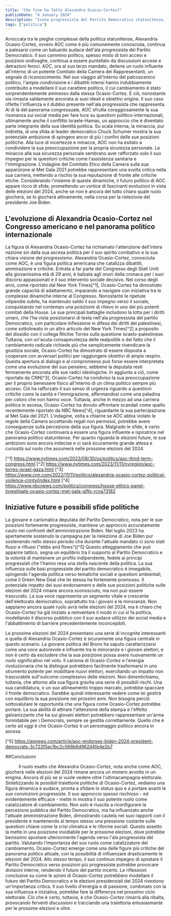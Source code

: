 ```yaml
---
title: "Che fine ha fatto Alexandra Ocasio-Cortez?"
publishDate: "4 January 2024"
description: "Icona progressista del Partito Democratico statunitense, AOC, fervente difensore di temi come l'assistenza sanitaria e l'immigrazione, è una figura influente e ispiratrice nonostante le sfide etiche e l'incertezza del suo futuro politico."
tags: ["politica"]
---
```


Arroccata tra le pieghe complesse della politica statunitense, Alexandria Ocasio-Cortez, ovvero AOC come è più comunemente conosciuta, continua a palesarsi come un baluardo audace dell'ala progressista del Partito Democratico. Il suo cammino politico, spesso misto di toni accesi e posizioni ondivaghe, continua a essere puntellato da discussioni accese e detrazioni feroci. AOC, ora al suo terzo mandato, detiene un ruolo influente all'interno di un potente Comitato della Camera dei Rappresentanti, un segnale di riconoscimento. Nel suo viaggio all'interno del palcoscenico politico, l'ampia condivisione e i dibattiti intensi hanno indubbiamente contribuito a modellare il suo carattere politico, il cui cambiamento è stato sorprendentemente ammesso dalla stessa Ocasio-Cortez. E ciò, nonostante sia rimasta saldamente ancorata ai suoi ideali e obiettivi origine. Il suo caso riflette l'influenza e il dubbio presente nell'ala progressista che rappresenta. Al di là del panorama congressuale, AOC sfrutta coraggiosamente la sua risonanza sui social media per fare luce su questioni politico-internazionali, ultimamente anche il conflitto Israele-Hamas, un approccio che è diventato parte integrante della sua identità politica. Su scala interna, la minaccia, pur indiretta, di una sfida al leader democratico Chuck Schumer mostra la sua potenziale ambizione di spingere ancor di più i confini delle sue posizioni politiche. Alla luce di incertezze e minacce, AOC non ha esitato a condividere la sua preoccupazione per la propria sicurezza personale. Le minacce alla sua sicurezza personale sembrano aver rafforzato solo il suo impegno per le questioni critiche come l'assistenza sanitaria e l'immigrazione. L'indagine del Comitato Etico della Camera sulla sua apparizione al Met Gala 2021 potrebbe rappresentare una svolta critica nella sua carriera, mettendo a rischio la sua reputazione di fronte alle critiche etiche. Considerando l'insieme di queste dinamiche, il futuro politico di AOC appare ricco di sfide, promettendo un vortice di fascinanti evoluzioni in vista delle elezioni del 2024, anche se non è ancora del tutto chiaro quale ruolo giocherà, se lo giocherà attivamente, nella corsa per la rielezione del presidente Joe Biden.


 ## L'evoluzione di Alexandria Ocasio-Cortez nel Congresso americano e nel panorama politico internazionale

La figura di Alexandria Ocasio-Cortez ha richiamato l'attenzione dell'intera nazione sin dalla sua ascesa politica per il suo spirito combativo e la sua chiara visione del progressismo. Alexandria Ocasio-Cortez, conosciuta come AOC, è una figura politica americana che catalizza dibattiti, ammirazione e critiche. Entrata a far parte del Congresso degli Stati Uniti alla giovanissima età di 29 anni, è balzata agli onori della cronaca per i suoi discorsi appassionati e il suo intervento sociale decisivo. Nel corso degli anni, come riportato dal New York Times[^1], Ocasio-Cortez ha dimostrato grande capacità di adattamento, imparando a navigare con iniziativa tra le complesse dinamiche interne al Congresso. Nonostante le ripetute vilipendie subite, ha mantenuto saldo il suo impegno verso il sociale, conquistando nel contempo una posizione di rilievo in uno dei più potenti comitati della House. Le sue principali battaglie includono la lotta per i diritti umani, che l'ha vista posizionarsi di testa nell'ala progressista del partito Democratico, con particolare inflessione in difesa dei diritti dei palestinesi, come sottolineato in un altro articolo del New York Times[^2] a proposito del dissidio con il collega Ritchie Torres sulla questione israelo-palestinese. Tuttavia, con un'acuta consapevolezza delle realpolitik e del fatto che il cambiamento radicale richiede più che semplicemente rivendicare la giustizia sociale, Ocasio-Cortez ha dimostrato di essere disposta a cooperare con avversari politici per raggiungere obiettivi di ampio respiro. Questa apertura al dialogo e al compromesso può forse essere interpretata come una evoluzione del suo pensiero, sebbene la deputata resti fermamente ancorata alle sue radici ideologiche. In aggiunta a ciò, come riportato da CNN[^3], Ocasio-Cortez ha condiviso la sua preoccupazione per il proprio benessere fisico all'interno di un clima politico sempre più acceso. Ciò ha rafforzato il suo senso di urgenza riguardo a questioni critiche come la sanità e l'immigrazione, affermandosi come una paladina per coloro che non hanno voce. Tuttavia, anche in mezzo ad una carriera politica in ascesa, Ocasio-Cortez ha dovuto affrontare scandali come quello recentemente riportato da NBC News[^4], riguardante la sua partecipazione al Met Gala del 2021. L'indagine, volta a chiarire se AOC abbia violato le regole della Camera accettando regali non permessi, potrebbe avere conseguenze sulla percezione della sua figura. Malgrado le sfide, è certo che Ocasio-Cortez continuerà a essere una figura influente e ispiratrice nel panorama politico statunitense. Per quanto riguarda le elezioni future, le sue ambizioni sono ancora indecise e ci sarà sicuramente grande attesa e curiosità sul ruolo che assumerà nelle prossime elezioni del 2024.

[^1] https://www.nytimes.com/2023/08/30/us/politics/aoc-third-term-congress.html
[^2] https://www.nytimes.com/2023/11/11/nyregion/aoc-torres-israel-gaza.html
[^3] https://www.cnn.com/2022/11/11/politics/alexandria-ocasio-cortez-political-violence-cnntv/index.html
[^4] https://www.nbcnews.com/politics/congress/house-ethics-panel-investigate-ocasio-cortez-met-gala-gifts-rcna73182

 ## Iniziative future e possibili sfide politiche 

La giovane e carismatica deputata del Partito Democratico, nota per le sue posizioni fortemente progressiste, mantiene un approccio accuratamente cauto nei confronti dell'amministrazione Biden. Nel luglio 2023 ha apertamente sostenuto la campagna per la rielezione di Joe Biden pur sostenendo nello stesso periodo che durante l'attuale mandato ci sono stati flussi e riflussi ("ebbs and flows")[^5] Questo atteggiamento che può apparire tattico, segna un equilibrio tra il supporto al Partito Democratico e la volontà di mantenere un profilo indipendente, fedele ai principi progressisti che l'hanno resa una stella nascente della politica. La sua influenza sulle basi progressiste del partito democratico è innegabile, spingendo l'agenda politica verso tematiche sociali e questioni ambientali, come il Green New Deal che lei stessa ha fortemente promosso. Il potenziale impatto dei suoi endorsement e delle sue posizioni politiche sulle elezioni del 2024 rimane ancora sconosciuto, ma non può essere trascurato. La sua voce rappresenta un segmento vitale e crescente dell'elettorato democratico, soprattutto tra i giovani e le minoranze. Non sappiamo ancora quale ruolo avrà nelle elezioni del 2024, ma è chiaro che Ocasio-Cortez ha già iniziato a reinventare il modo in cui si fa politica, modellando il discorso pubblico con il suo audace utilizzo dei social media e l'abbattimento di barriere precedentemente inconcepibili. 

Le prossime elezioni del 2024 presentano una serie di incognite interessanti e quella di Alexandria Ocasio-Cortez è sicuramente una figura centrale in questo scenario. La giovane politica del Bronx ha saputo caratterizzarsi come una voce autorevole e influente tra le minoranze e i giovani elettori, e non è certo da escludere che la sua posizione possa avere nuovamente un ruolo significativo nel voto. Il carisma di Ocasio-Cortez e l'energia rivoluzionaria che la distingue potrebbero facilmente trasformarsi in uno strumento potente per mobilitare nuovi elettori, esercitando un impatto non trascurabile sull'outcome complessivo delle elezioni. Non dimentichiamo, tuttavia, che attorno alla sua figura gravita una serie di possibili rischi. Una sua candidatura, o un suo allineamento troppo marcato, potrebbe spaccare il fronte democratico. Sarebbe quindi interessante vedere come lei gestirà con equilibrio la sua posizione nei prossimi anni. Non bisogna perciò sottovalutare le opportunità che una figura come Ocasio-Cortez potrebbe portare. La sua abilità di attirare l'attenzione della stampa e l'effetto galvanizzante che ha sui giovani elettori potrebbero rappresentare un'arma formidabile per i Democrats, sempre se gestita correttamente. Quello che è certo ad oggi è che Ocasio-Cortez è un personaggio politico ancora in ascesa.

[^5] https://apnews.com/article/aoc-endorses-biden-2024-president-democrats-3c722f5ac1bc2c568b6d962d4fe4e2b7

##Conclusioni

   Il ruolo esatto che Alexandra Ocasio-Cortez, nota anche come AOC, giocherà nelle elezioni del 2024 rimane ancora un mistero avvolto in un enigma. Ancora di più se si vuole vedere oltre l'ultimacampagna elettorale. Sintetizzando le possibili traiettorie politiche di Ocasio-Cortez, vediamo una figura dinamica e audace, pronta a sfidare lo status quo e a portare avanti le sue convinzioni progressiste. Il suo approccio spesso rischioso - ed evidentemente efficace - mette in mostra il suo potente ruolo come catalizzatore di cambiamento. Non solo è riuscita a riconfigurare la percezione pubblica del Partito Democratico, ma ha influenzato anche l'attuale amministrazione Biden, dimostrando cautela nei suoi rapporti con il presidente e mantenendo al tempo stesso una pressione costante sulle questioni chiave come la crisi climatica e le riforme sociali. Questo assetto la mette in una posizione invidiabile per le prossime elezioni, dove potrebbe benissimo spostare ulteriormente l'agenda verso l'ala progressista del partito. Valutando l'importanza del suo ruolo come catalizzatore del cambiamento, Ocasio-Cortez emerge come una delle figure più critiche del panorama politico attuale, con la possibilità di influenzare drasticamente le elezioni del 2024. Allo stesso tempo, il suo continuo impegno di spostare il Partito Democratico verso posizioni più progressiste potrebbe provocare divisioni interne, rendendo il futuro del partito incerto. Le riflessioni conclusive su come le azioni di Ocasio-Cortez potrebbero modellare il futuro del Partito Democratico e le elezioni presidenziali del 2024 rivestono un'importanza critica. Il suo livello d'energia e di passione, combinato con la sua influenza e iniziativa, potrebbe fare la differenza nel prossimo ciclo elettorale. Ciò che è certo, tuttavia, è che Ocasio-Cortez rimarrà alla ribalta, provocando ferventi discussioni e tracciando una traiettoria entusiasmante per le prossime elezioni e oltre.
